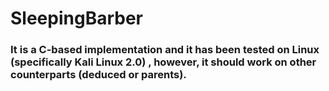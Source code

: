 # SleepingBarber

### It is a C-based implementation and it has been tested on Linux (specifically Kali Linux 2.0) , however, it should work on other counterparts (deduced or parents).
